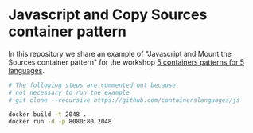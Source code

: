 # Javascript and Copy Sources container pattern

In this repository we share an example of "Javascript and Mount the Sources container pattern" for the workshop [5 containers patterns for 5 languages](https://l0rd.github.io/talks/containers-and-languages/index_en.html).

```bash
# The following steps are commented out because
# not necessary to run the example
# git clone --recursive https://github.com/containerslanguages/js

docker build -t 2048 .
docker run -d -p 8080:80 2048
```
